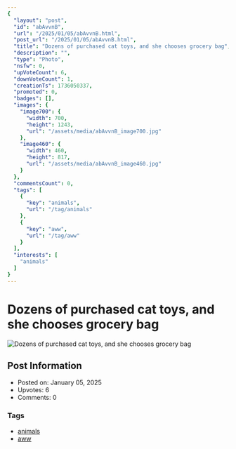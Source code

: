 ```yaml
---
{
  "layout": "post",
  "id": "abAvvnB",
  "url": "/2025/01/05/abAvvnB.html",
  "post_url": "/2025/01/05/abAvvnB.html",
  "title": "Dozens of purchased cat toys, and she chooses grocery bag",
  "description": "",
  "type": "Photo",
  "nsfw": 0,
  "upVoteCount": 6,
  "downVoteCount": 1,
  "creationTs": 1736050337,
  "promoted": 0,
  "badges": [],
  "images": {
    "image700": {
      "width": 700,
      "height": 1243,
      "url": "/assets/media/abAvvnB_image700.jpg"
    },
    "image460": {
      "width": 460,
      "height": 817,
      "url": "/assets/media/abAvvnB_image460.jpg"
    }
  },
  "commentsCount": 0,
  "tags": [
    {
      "key": "animals",
      "url": "/tag/animals"
    },
    {
      "key": "aww",
      "url": "/tag/aww"
    }
  ],
  "interests": [
    "animals"
  ]
}
---
```


# Dozens of purchased cat toys, and she chooses grocery bag

![Dozens of purchased cat toys, and she chooses grocery bag](/assets/media/abAvvnB_image700.jpg)

## Post Information

- Posted on: January 05, 2025
- Upvotes: 6
- Comments: 0

### Tags

- [animals](/tag/animals)
- [aww](/tag/aww)

